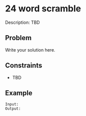 # 24 word scramble

Description: TBD

## Problem

Write your solution here.

## Constraints

- TBD

## Example

```
Input:
Output:
```
